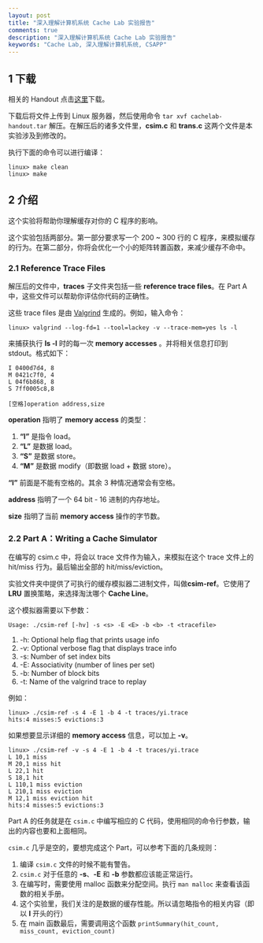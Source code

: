 ```yaml
---
layout: post
title: "深入理解计算机系统 Cache Lab 实验报告"
comments: true
description: "深入理解计算机系统 Cache Lab 实验报告"
keywords: "Cache Lab, 深入理解计算机系统, CSAPP"
---
```


## 1 下载

相关的 Handout 点击[这里](http://csapp.cs.cmu.edu/3e/labs.html)下载。

下载后将文件上传到 Linux 服务器，然后使用命令 `tar xvf cachelab-handout.tar` 解压。在解压后的诸多文件里，**csim.c** 和 **trans.c** 这两个文件是本实验涉及到修改的。

执行下面的命令可以进行编译：

```
linux> make clean
linux> make
```

## 2 介绍

这个实验将帮助你理解缓存对你的 C 程序的影响。

这个实验包括两部分。第一部分要求写一个 200 ~ 300 行的 C 程序，来模拟缓存的行为。在第二部分，你将会优化一个小的矩阵转置函数，来减少缓存不命中。

### 2.1 Reference Trace Files

解压后的文件中，**traces** 子文件夹包括一些 **reference trace files**。在 Part A 中，这些文件可以帮助你评估你代码的正确性。

这些 trace files 是由 [Valgrind](https://zh.wikipedia.org/wiki/Valgrind) 生成的。例如，输入命令：

```
linux> valgrind --log-fd=1 --tool=lackey -v --trace-mem=yes ls -l
```

来捕获执行 **ls -l** 时的每一次 **memory accesses** 。并将相关信息打印到 stdout。格式如下：

```
I 0400d7d4, 8
M 0421c7f0, 4
L 04f6b868, 8
S 7ff0005c8,8
```

```
[空格]operation address,size
```

**operation** 指明了 **memory access** 的类型：

1. **“I”** 是指令 load。
2.  **“L”** 是数据 load。
3.  **“S”** 是数据 store。
4.  **“M”** 是数据 modify（即数据 load + 数据 store）。

**“I”** 前面是不能有空格的。其余 3 种情况通常会有空格。

**address** 指明了一个 64 bit - 16 进制的内存地址。

**size** 指明了当前 **memory access** 操作的字节数。

### 2.2 Part A：Writing a Cache Simulator

在编写的 csim.c 中，将会以 trace 文件作为输入，来模拟在这个 trace 文件上的 hit/miss 行为。最后输出全部的 hit/miss/eviction。

实验文件夹中提供了可执行的缓存模拟器二进制文件，叫做**csim-ref**。它使用了 **LRU** 置换策略，来选择淘汰哪个 **Cache Line**。

这个模拟器需要以下参数：

```
Usage: ./csim-ref [-hv] -s <s> -E <E> -b <b> -t <tracefile>
```

1. -h: Optional help flag that prints usage info
2. -v: Optional verbose flag that displays trace info
3. -s: Number of set index bits
4. -E: Associativity (number of lines per set)
5. -b: Number of block bits
6. -t: Name of the valgrind trace to replay

例如：

```
linux> ./csim-ref -s 4 -E 1 -b 4 -t traces/yi.trace
hits:4 misses:5 evictions:3
```

如果想要显示详细的 **memory access** 信息，可以加上 **-v**。

```
linux> ./csim-ref -v -s 4 -E 1 -b 4 -t traces/yi.trace
L 10,1 miss
M 20,1 miss hit
L 22,1 hit
S 18,1 hit
L 110,1 miss eviction
L 210,1 miss eviction
M 12,1 miss eviction hit
hits:4 misses:5 evictions:3
```

Part A 的任务就是在 `csim.c` 中编写相应的 C 代码，使用相同的命令行参数，输出的内容也要和上面相同。

`csim.c` 几乎是空的，要想完成这个 Part，可以参考下面的几条规则：

1. 编译 `csim.c` 文件的时候不能有警告。
2. `csim.c` 对于任意的 **-s**、**-E** 和 **-b** 参数都应该能正常运行。
3. 在编写时，需要使用 malloc 函数来分配空间。执行 `man malloc` 来查看该函数的相关手册。
4. 这个实验里，我们关注的是数据的缓存性能。所以请忽略指令的相关内容（即以 **I** 开头的行）
5. 在 main 函数最后，需要调用这个函数 `printSummary(hit_count, miss_count, eviction_count)` 

